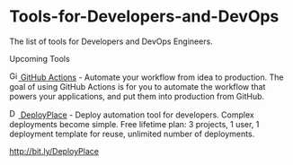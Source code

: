 # Tools-for-Developers-and-DevOps
The list of tools for Developers and DevOps Engineers.


Upcoming Tools

[<img src="https://github.githubassets.com/favicon.ico" alt="Github Actions" height="16" /> GitHub Actions](https://github.com/features/actions) - Automate your workflow from idea to production. The goal of using GitHub Actions is for you to automate the workflow that powers your applications, and put them into production from GitHub.

[<img src="https://deployplace.com/images/favicon/favicon.ico" alt="DeployPlace" height="16" /> DeployPlace](https://deployplace.com/) - Deploy automation tool for developers. Complex deployments become simple. Free lifetime plan: 3 projects, 1 user, 1 deployment template for reuse, unlimited number of deployments.






http://bit.ly/DeployPlace
